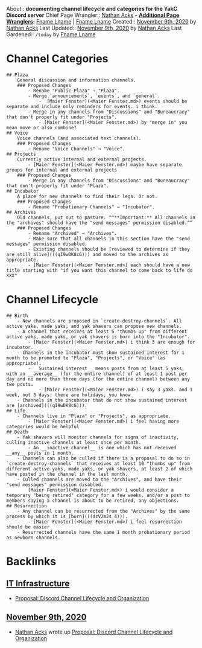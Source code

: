 About:: __documenting channel lifecycle and categories for the YakC Discord server__
Chief Page Wrangler:: [Nathan Acks](<Nathan Acks.md>)
    - **[Additional Page Wranglers](<Additional Page Wranglers.md>):** [Fname Lname](<Fname Lname.md>) | [Fname Lname](<Fname Lname.md>)
Created:: [November 9th, 2020](<November 9th, 2020.md>) by [Nathan Acks](<Nathan Acks.md>)
Last Updated:: [November 9th, 2020](<November 9th, 2020.md>) by [Nathan Acks](<Nathan Acks.md>)
Last Gardened:: `/today` by [Fname Lname](<Fname Lname.md>)
# Channel Categories
    ## Plaza
        General discussion and information channels.
        ### Proposed Changes
            - Rename "Public Plaza" → "Plaza".
            - Merge `announcements`, `events`, and `general`.
                -  [Maier Fenster](<Maier Fenster.md>) events should be separate and include only reminders for events. i think.
            - Merge in any channels from "Discussions" and "Bureaucracy" that don't properly fit under "Projects".
                - [Maier Fenster](<Maier Fenster.md>) by "merge in" you mean move or also combine?
    ## Voice
        Voice channels (and associated text channels).
        ### Proposed Changes
            - Rename "Voice Channels" → "Voice".
    ## Projects
        Currently active internal and external projects. 
            - [Maier Fenster](<Maier Fenster.md>) maybe have separate groups for internal and external projects
        ### Proposed Changes
            - Merge in any channels from "Discussions" and "Bureaucracy" that don't properly fit under "Plaza".
    ## Incubator
        A place for new channels to find their legs. Or not.
        ### Proposed Changes
            - Rename "Probationary Channels" → "Incubator".
    ## Archives
        Old channels, put out to pasture. ^^**Important:** All channels in the "archives" should have the "send messages" permission disabled.^^
        ### Proposed Changes
            - Rename "Archived" → "Archives".
            - Make sure that all channels in this section have the "send messages" permission disabled.
            - Existing channels should be [reviewed to determine if they are still alive](((qI9wDK8cG))) and moved to the archives as appropriate.
            - [Maier Fenster](<Maier Fenster.md>) each should have a new title starting with "if you want this channel to come back to life do XXX"
# Channel Lifecycle
    ## Birth
        - New channels are proposed in `create-destroy-channels`. All active yaks, made yaks, and yak shavers can propose new channels.
        - A channel that receives at least 5 "thumbs up" from different active yaks, made yaks, or yak shavers is born into the "Incubator".
            - [Maier Fenster](<Maier Fenster.md>) i think 3 are enough for incubator.
        - Channels in the incubator must show sustained interest for 1 month to be promoted to "Plaza", "Projects", or "Voice" (as appropriate).
            - __Sustained interest__ means posts from at least 5 yaks, with an __average__ (for the entire channel) of at least 1 post per day and no more than three days (for the entire channel) between any two posts.
                - [Maier Fenster](<Maier Fenster.md>) i say 3 yaks. and 1 week, not 3 days. there are holidays, you know
        - Channels in the incubator that do not show sustained interest are [archived](((qI9wDK8cG))).
    ## Life
        - Channels live in "Plaza" or "Projects", as appropriate.
            - [Maier Fenster](<Maier Fenster.md>) i feel having more categories would be helpful
    ## Death
        - Yak shavers will monitor channels for signs of inactivity, culling inactive channels at least once per month.
            - An __inactive channel__ is one which has not received __any__ posts in 1 month.
        - Channels can also be culled if there is a proposal to do so in `create-destroy-channels` that receives at least 10 "thumbs up" from different active yaks, made yaks, or yak shavers, at least 2 of which have posted in the channel in the last month.
        - Culled channels are moved to the "Archives", and have their "send messages" permission disabled.
            [Maier Fenster](<Maier Fenster.md>) i would consider a temporary "being retired" category for a few weeks. and/or a post to members saying a channel is about to be retired, any objections.
    ## Resurrection
        - Any channel can be resurrected from the "Archives" by the same process by which it is [born](((dzV2mJs_4))).
            - [Maier Fenster](<Maier Fenster.md>) i feel resurrection should be easier
        - Resurrected channels have the same 1 month probationary period as newborn channels.

# Backlinks
## [IT Infrastructure](<IT Infrastructure.md>)
- [Proposal: Discord Channel Lifecycle and Organization](<Proposal: Discord Channel Lifecycle and Organization.md>)

## [November 9th, 2020](<November 9th, 2020.md>)
- [Nathan Acks](<Nathan Acks.md>) wrote up [Proposal: Discord Channel Lifecycle and Organization](<Proposal: Discord Channel Lifecycle and Organization.md>)

